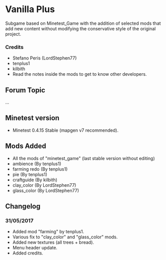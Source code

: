 # Vanilla Plus

Subgame based on Minetest_Game with the addition of selected mods that add new content without modifying the conservative style of the original project.

### Credits

- Stefano Peris (LordStephen77)
- tenplus1
- kilbith
- Read the notes inside the mods to get to know other developers.

## Forum Topic
...

## Minetest version

- Minetest 0.4.15 Stable (mapgen v7 recommended).

## Mods Added

- All the mods of "minetest_game" (last stable version without editing)
- ambience (By tenplus1)
- farming redo (By tenplus1)
- pie (By tenplus1)
- craftguide (By kilbith)
- clay_color (By LordStephen77)
- glass_color (By LordStephen77)

## Changelog

### 31/05/2017

- Added mod "farming" by tenplus1.
- Various fix to "clay_color" and "glass_color" mods.
- Added new textures (all trees + bread).
- Menu header update.
- Added credits.